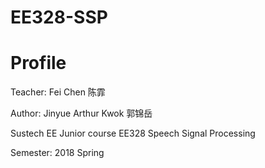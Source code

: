# EE328-SSP

Profile
=
Teacher: Fei Chen 陈霏

Author: Jinyue Arthur Kwok 郭锦岳

Sustech EE Junior course EE328 Speech Signal Processing

Semester: 2018 Spring

